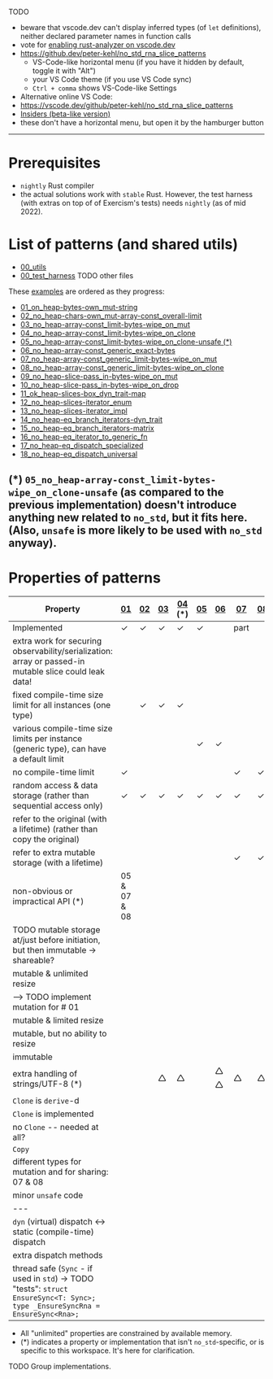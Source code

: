 TODO
- beware that vscode.dev can't display inferred types (of `let` definitions), neither declared
  parameter names in function calls
- vote for [enabling rust-analyzer on vscode.dev](https://github.com/rust-lang/rust-analyzer/issues/11309)
- https://github.dev/peter-kehl/no_std_rna_slice_patterns
  - VS-Code-like horizontal menu (if you have it hidden by default, toggle it with "Alt")
  - your VS Code theme (if you use VS Code sync)
  - `Ctrl + comma` shows VS-Code-like Settings
- Alternative online VS Code:
 - https://vscode.dev/github/peter-kehl/no_std_rna_slice_patterns
 - [Insiders (beta-like version)](https://insiders.vscode.dev/github/peter-kehl/no_std_rna_slice_patterns)
 - these don't have a horizontal menu, but open it by the hamburger button

---
# Prerequisites

- `nightly` Rust compiler
 - the actual solutions work with `stable` Rust. However, the test harness (with extras on top of of
   Exercism's tests) needs `nightly` (as of mid 2022).

# List of patterns (and shared utils)
- [00_utils](https://github.com/peter-kehl/no_std_rna_slice_patterns/blob/main/00_utils/src/lib.rs)
- [00_test_harness](https://github.com/peter-kehl/no_std_rna_slice_patterns/blob/main/00_test_harness/src/lib.rs) TODO other files

These [examples](https://github.com/peter-kehl/no_std_rna_slice_patterns) are ordered as they progress:
- [01_on_heap-bytes-own_mut-string](https://github.com/peter-kehl/no_std_rna_slice_patterns/blob/main/01_on_heap-bytes-own_mut-string/src/lib.rs)
- [02_no_heap-chars-own_mut-array-const_overall-limit](https://github.com/peter-kehl/no_std_rna_slice_patterns/blob/main/02_no_heap-chars-own_mut-array-const_overall-limit/src/lib.rs)
- [03_no_heap-array-const_limit-bytes-wipe_on_mut](https://github.com/peter-kehl/no_std_rna_slice_patterns/blob/main/03_no_heap-array-const_limit-bytes-wipe_on_mut/src/lib.rs)
- [04_no_heap-array-const_limit-bytes-wipe_on_clone](https://github.com/peter-kehl/no_std_rna_slice_patterns/blob/main/04_no_heap-array-const_limit-bytes-wipe_on_clone/src/lib.rs)
- [05_no_heap-array-const_limit-bytes-wipe_on_clone-unsafe (*)](https://github.com/peter-kehl/no_std_rna_slice_patterns/blob/main/05_no_heap-array-const_limit-bytes-wipe_on_clone-unsafe/src/lib.rs)
- [06_no_heap-array-const_generic_exact-bytes](https://github.com/peter-kehl/no_std_rna_slice_patterns/blob/main/06_no_heap-array-const_generic_exact-bytes/src/lib.rs)
- [07_no_heap-array-const_generic_limit-bytes-wipe_on_mut](https://github.com/peter-kehl/no_std_rna_slice_patterns/blob/main/07_no_heap-array-const_generic_limit-bytes-wipe_on_mut/src/lib.rs)
- [08_no_heap-array-const_generic_limit-bytes-wipe_on_clone](https://github.com/peter-kehl/no_std_rna_slice_patterns/blob/main/08_no_heap-array-const_generic_limit-bytes-wipe_on_clone/src/lib.rs)
- [09_no_heap-slice-pass_in-bytes-wipe_on_mut](https://github.com/peter-kehl/no_std_rna_slice_patterns/blob/main/09_no_heap-slice-pass_in-bytes-wipe_on_mut/src/lib.rs)
- [10_no_heap-slice-pass_in-bytes-wipe_on_drop](https://github.com/peter-kehl/no_std_rna_slice_patterns/blob/main/10_no_heap-slice-pass_in-bytes-wipe_on_drop/src/lib.rs)
- [11_ok_heap-slices-box_dyn_trait-map](https://github.com/peter-kehl/no_std_rna_slice_patterns/blob/main/11_ok_heap-slices-box_dyn_trait-map/src/lib.rs)
- [12_no_heap-slices-iterator_enum](https://github.com/peter-kehl/no_std_rna_slice_patterns/blob/main/12_no_heap-slices-iterator_enum/src/lib.rs)
- [13_no_heap-slices-iterator_impl](https://github.com/peter-kehl/no_std_rna_slice_patterns/blob/main/13_no_heap-slices-iterator_impl/src/lib.rs)
- [14_no_heap-eq_branch_iterators-dyn_trait](https://github.com/peter-kehl/no_std_rna_slice_patterns/blob/main/14_no_heap-eq_branch_iterators-dyn_trait/src/lib.rs)
- [15_no_heap-eq_branch_iterators-matrix](https://github.com/peter-kehl/no_std_rna_slice_patterns/blob/main/15_no_heap-eq_branch_iterators-matrix/src/lib.rs)
- [16_no_heap-eq_iterator_to_generic_fn](https://github.com/peter-kehl/no_std_rna_slice_patterns/blob/main/16_no_heap-eq_iterator_to_generic_fn/src/lib.rs)
- [17_no_heap-eq_dispatch_specialized](https://github.com/peter-kehl/no_std_rna_slice_patterns/blob/main/17_no_heap-eq_dispatch_specialized/src/lib.rs)
- [18_no_heap-eq_dispatch_universal](https://github.com/peter-kehl/no_std_rna_slice_patterns/blob/main/18_no_heap-eq_dispatch_universal/src/lib.rs)

(*) `05_no_heap-array-const_limit-bytes-wipe_on_clone-unsafe` (as compared to the previous
implementation) doesn't introduce anything new related to `no_std`, but it fits here. (Also,
`unsafe` is more likely to be used with `no_std` anyway).
---

# Properties of patterns
| Property | [01](https://github.com/peter-kehl/no_std_rna_slice_patterns/blob/main/01_on_heap-bytes-own_mut-string/src/lib.rs "01_on_heap-bytes-own_mut-string") | [02](https://github.com/peter-kehl/no_std_rna_slice_patterns/blob/main/02_no_heap-chars-own_mut-array-const_overall-limit/src/lib.rs "02_no_heap-chars-own_mut-array-const_overall-limit") | [03](https://github.com/peter-kehl/no_std_rna_slice_patterns/blob/main/03_no_heap-bytes-own_mut-array-const_overall-limit/src/lib.rs "03_no_heap-bytes-own_mut-array-const_overall-limit") | [04](https://github.com/peter-kehl/no_std_rna_slice_patterns/blob/main/04_no_heap-bytes-own_mut-array-const_overall-limit-unsafe_str/src/lib.rs "04_no_heap-bytes-own_mut-array-const_overall-limit-unsafe_str") (\*) | [05](https://github.com/peter-kehl/no_std_rna_slice_patterns/blob/main/05_no_heap-bytes-own_mut-array-const_generic-exact/src/lib.rs "05_no_heap-bytes-own_mut-array-const_generic-exact") | [06](https://github.com/peter-kehl/no_std_rna_slice_patterns/blob/main/06_no_heap-bytes-own_mut-array-const_generic-limit/src/lib.rs "06_no_heap-bytes-own_mut-array-const_generic-limit") | [07](https://github.com/peter-kehl/no_std_rna_slice_patterns/blob/main/07_no_heap-bytes-ref_mut-slice-pass_in_storage-mut_anytime/src/lib.rs "07_no_heap-bytes-ref_mut-slice-pass_in_storage-mut_anytime") | [08](https://github.com/peter-kehl/no_std_rna_slice_patterns/blob/main/08_no_heap-bytes-ref_mix-slice-pass_in_storage-mut_initial-macro/src/lib.rs "08_no_heap-bytes-ref_mix-slice-pass_in_storage-mut_initial-macro") | [09](https://github.com/peter-kehl/no_std_rna_slice_patterns/blob/main/09_on_heap-bytes-ref_shr-slice-dispatch_dyn-map/src/lib.rs "09_on_heap-bytes-ref_shr-slice-dispatch_dyn-map") | [10](https://github.com/peter-kehl/no_std_rna_slice_patterns/blob/main/10_no_heap-bytes-ref_shr-slice-dispatch_sta-iterator_enum/src/lib.rs "10_no_heap-bytes-ref_shr-slice-dispatch_sta-iterator_enum") | [11](https://github.com/peter-kehl/no_std_rna_slice_patterns/blob/main/11_no_heap-bytes-ref_shr-slice-dispatch_sta-iterator_impl/src/lib.rs "11_no_heap-bytes-ref_shr-slice-dispatch_sta-iterator_impl") | [12](https://github.com/peter-kehl/no_std_rna_slice_patterns/blob/main/12_no_heap-bytes-ref_shr-slice-dispatch_dyn-eq_branch_iterators/src/lib.rs "12_no_heap-bytes-ref_shr-slice-dispatch_dyn-eq_branch_iterators") | [13](https://github.com/peter-kehl/no_std_rna_slice_patterns/blob/main/13_no_heap-bytes-ref_shr-slice-dispatch_sta-eq_branch_iterators-matrix/src/lib.rs "13_no_heap-bytes-ref_shr-slice-dispatch_sta-eq_branch_iterators-matrix") | [14](https://github.com/peter-kehl/no_std_rna_slice_patterns/blob/main/14_no_heap-bytes-ref_shr-slice-dispatch_sta-eq_iterator_to_generic_fn/src/lib.rs "14_no_heap-bytes-ref_shr-slice-dispatch_sta-eq_iterator_to_generic_fn") | [15](https://github.com/peter-kehl/no_std_rna_slice_patterns/blob/main/15_no_heap-bytes-ref_shr-slice-dispatch_dyn-eq_dispatch_to_specialized/src/lib.rs "15_no_heap-bytes-ref_shr-slice-dispatch_dyn-eq_dispatch_to_specialized") | [16](https://github.com/peter-kehl/no_std_rna_slice_patterns/blob/main/16_no_heap-bytes-ref_shr-slice-dispatch_dyn-eq_dispatch_to_universal/src/lib.rs "16_no_heap-bytes-ref_shr-slice-dispatch_dyn-eq_dispatch_to_universal") |
| --- | --- | --- | --- | --- | --- | --- | --- | --- | --- | --- | --- | --- | --- | --- | --- | --- |
| Implemented | ✓ | ✓ | ✓ | ✓ | ✓ | | part | | ✓ | ✓ | ✓ | ✓ | ✓ | ✓ | ✓ | ✓ |
| extra work for securing observability/serialization: array or passed-in mutable slice could leak data! |
| fixed compile-time size limit for all instances (one type) | | ✓ | ✓ | ✓ | | | | | | | | | | | | |
| various compile-time size limits per instance (generic type), can have a default limit | | | | | ✓ | ✓ | | | | | | | | | | |
| no compile-time limit | ✓ |  |  |  |  |  | ✓ | ✓ | ✓ | ✓ | ✓ | ✓ | ✓ | ✓ | ✓ | ✓ |
| random access & data storage (rather than sequential access only) | ✓ | ✓ | ✓ | ✓ | ✓ | ✓ | ✓ | ✓ |  |  |  |  |  |  |  |  |
| refer to the original (with a lifetime) (rather than copy the original) |  |  |  |  |  |  |  |  | ✓ | ✓ | ✓ | ✓ | ✓ | ✓ | ✓ | ✓ |
| refer to extra mutable storage (with a lifetime) |  |  |  |  |  |  | ✓ | ✓ |  |  |  |  |  |  |  |  |
| non-obvious or impractical API (\*) | 05 & 07 & 08 |
| TODO mutable storage at/just before initiation, but then immutable -> shareable? |
| mutable & unlimited resize |
| --> TODO implement mutation for # 01 |
| mutable & limited resize |
| mutable, but no ability to resize |
| immutable |
| extra handling of strings/UTF-8 (\*) |  |  | 🛆 | 🛆 |  | 🛆🛆 | 🛆 | 🛆 |  |  |  |  |  |  |  |  |
| `Clone` is `derive`-d |
| `Clone` is implemented |
| no `Clone` -- needed at all? |
| `Copy` |
| different types for mutation and for sharing: 07 & 08 |
| minor `unsafe` code |
| --- |
|`dyn` (virtual) dispatch <-> static (compile-time) dispatch |
| extra dispatch methods |
| thread safe (`Sync` - if used in `std`) -> TODO "tests": `struct EnsureSync<T: Sync>; type _EnsureSyncRna = EnsureSync<Rna>;` |

- All "unlimited" properties are constrained by available memory.
- (\*) indicates a property or implementation that isn't `no_std`-specific, or is specific to this workspace. It's here for clarification.

TODO Group implementations.
